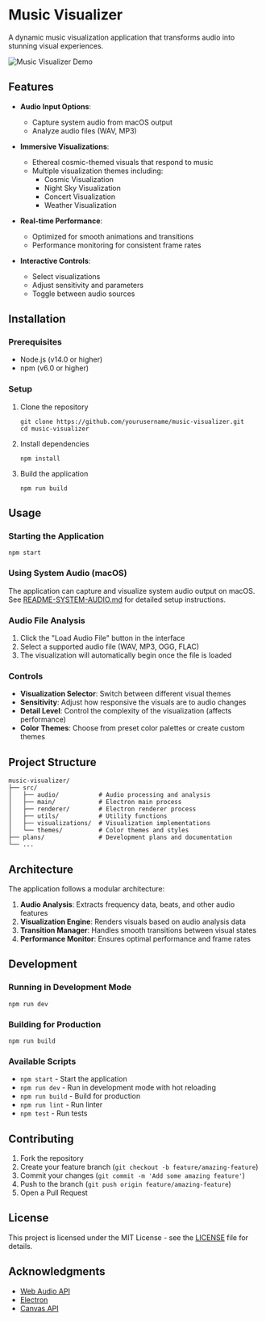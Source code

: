 # Music Visualizer

A dynamic music visualization application that transforms audio into stunning visual experiences.

![Music Visualizer Demo](https://via.placeholder.com/800x450.png?text=Music+Visualizer+Demo)

## Features

- **Audio Input Options**: 
  - Capture system audio from macOS output
  - Analyze audio files (WAV, MP3)
  
- **Immersive Visualizations**:
  - Ethereal cosmic-themed visuals that respond to music
  - Multiple visualization themes including:
    - Cosmic Visualization
    - Night Sky Visualization
    - Concert Visualization
    - Weather Visualization
  
- **Real-time Performance**:
  - Optimized for smooth animations and transitions
  - Performance monitoring for consistent frame rates
  
- **Interactive Controls**:
  - Select visualizations
  - Adjust sensitivity and parameters
  - Toggle between audio sources

## Installation

### Prerequisites

- Node.js (v14.0 or higher)
- npm (v6.0 or higher)

### Setup

1. Clone the repository
   ```
   git clone https://github.com/yourusername/music-visualizer.git
   cd music-visualizer
   ```

2. Install dependencies
   ```
   npm install
   ```

3. Build the application
   ```
   npm run build
   ```

## Usage

### Starting the Application

```
npm start
```

### Using System Audio (macOS)

The application can capture and visualize system audio output on macOS. See [README-SYSTEM-AUDIO.md](README-SYSTEM-AUDIO.md) for detailed setup instructions.

### Audio File Analysis

1. Click the "Load Audio File" button in the interface
2. Select a supported audio file (WAV, MP3, OGG, FLAC)
3. The visualization will automatically begin once the file is loaded

### Controls

- **Visualization Selector**: Switch between different visual themes
- **Sensitivity**: Adjust how responsive the visuals are to audio changes
- **Detail Level**: Control the complexity of the visualization (affects performance)
- **Color Themes**: Choose from preset color palettes or create custom themes

## Project Structure

```
music-visualizer/
├── src/
│   ├── audio/           # Audio processing and analysis
│   ├── main/            # Electron main process
│   ├── renderer/        # Electron renderer process
│   ├── utils/           # Utility functions
│   ├── visualizations/  # Visualization implementations
│   └── themes/          # Color themes and styles
├── plans/               # Development plans and documentation
└── ...
```

## Architecture

The application follows a modular architecture:

1. **Audio Analysis**: Extracts frequency data, beats, and other audio features
2. **Visualization Engine**: Renders visuals based on audio analysis data
3. **Transition Manager**: Handles smooth transitions between visual states
4. **Performance Monitor**: Ensures optimal performance and frame rates

## Development

### Running in Development Mode

```
npm run dev
```

### Building for Production

```
npm run build
```

### Available Scripts

- `npm start` - Start the application
- `npm run dev` - Run in development mode with hot reloading
- `npm run build` - Build for production
- `npm run lint` - Run linter
- `npm test` - Run tests

## Contributing

1. Fork the repository
2. Create your feature branch (`git checkout -b feature/amazing-feature`)
3. Commit your changes (`git commit -m 'Add some amazing feature'`)
4. Push to the branch (`git push origin feature/amazing-feature`)
5. Open a Pull Request

## License

This project is licensed under the MIT License - see the [LICENSE](LICENSE) file for details.

## Acknowledgments

- [Web Audio API](https://developer.mozilla.org/en-US/docs/Web/API/Web_Audio_API)
- [Electron](https://www.electronjs.org/)
- [Canvas API](https://developer.mozilla.org/en-US/docs/Web/API/Canvas_API)
